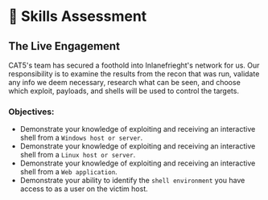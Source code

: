 # 🍶 Skills Assessment

## The Live Engagement

CAT5's team has secured a foothold into Inlanefrieght's network for us. Our responsibility is to examine the results from the recon that was run, validate any info we deem necessary, research what can be seen, and choose which exploit, payloads, and shells will be used to control the targets.

### Objectives:

* Demonstrate your knowledge of exploiting and receiving an interactive shell from a `Windows host or server`.
* Demonstrate your knowledge of exploiting and receiving an interactive shell from a `Linux host or server`.
* Demonstrate your knowledge of exploiting and receiving an interactive shell from a `Web application`.
* Demonstrate your ability to identify the `shell environment` you have access to as a user on the victim host.
